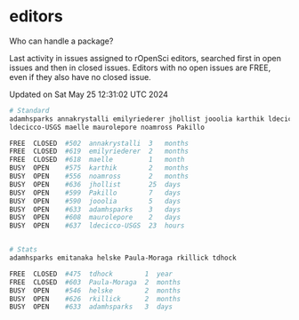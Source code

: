 # editors

Who can handle a package?

Last activity in issues assigned to rOpenSci editors, searched first in open
issues and then in closed issues. Editors with no open issues are FREE, even if
they also have no closed issue.


Updated on Sat May 25 12:31:02 UTC 2024

```bash
# Standard
adamhsparks annakrystalli emilyriederer jhollist jooolia karthik ldecicco
ldecicco-USGS maelle maurolepore noamross Pakillo

FREE  CLOSED  #502  annakrystalli  3   months
FREE  CLOSED  #619  emilyriederer  2   months
FREE  CLOSED  #618  maelle         1   month
BUSY  OPEN    #575  karthik        2   months
BUSY  OPEN    #556  noamross       2   months
BUSY  OPEN    #636  jhollist       25  days
BUSY  OPEN    #599  Pakillo        7   days
BUSY  OPEN    #590  jooolia        5   days
BUSY  OPEN    #633  adamhsparks    3   days
BUSY  OPEN    #608  maurolepore    2   days
BUSY  OPEN    #637  ldecicco-USGS  23  hours


# Stats
adamhsparks emitanaka helske Paula-Moraga rkillick tdhock

FREE  CLOSED  #475  tdhock        1  year
FREE  CLOSED  #603  Paula-Moraga  2  months
BUSY  OPEN    #546  helske        2  months
BUSY  OPEN    #626  rkillick      2  months
BUSY  OPEN    #633  adamhsparks   3  days
```
